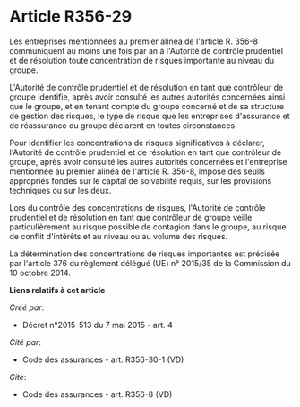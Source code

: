 # Article R356-29

Les entreprises mentionnées au premier alinéa de l'article R. 356-8 communiquent au moins une fois par an à l'Autorité de
contrôle prudentiel et de résolution toute concentration de risques importante au niveau du groupe. 

L'Autorité de contrôle prudentiel et de résolution en tant que contrôleur de groupe identifie, après avoir consulté les
autres autorités concernées ainsi que le groupe, et en tenant compte du groupe concerné et de sa structure de gestion des
risques, le type de risque que les entreprises d'assurance et de réassurance du groupe déclarent en toutes circonstances. 

Pour identifier les concentrations de risques significatives à déclarer, l'Autorité de contrôle prudentiel et de résolution
en tant que contrôleur de groupe, après avoir consulté les autres autorités concernées et l'entreprise mentionnée au premier
alinéa de l'article R. 356-8, impose des seuils appropriés fondés sur le capital de solvabilité requis, sur les provisions
techniques ou sur les deux. 

Lors du contrôle des concentrations de risques, l'Autorité de contrôle prudentiel et de résolution en tant que contrôleur de
groupe veille particulièrement au risque possible de contagion dans le groupe, au risque de conflit d'intérêts et au niveau
ou au volume des risques. 

La détermination des concentrations de risques importantes est précisée par l'article 376 du règlement délégué (UE) n°
2015/35 de la Commission du 10 octobre 2014.

**Liens relatifs à cet article**

_Créé par_:

  - Décret n°2015-513 du 7 mai 2015 - art. 4

_Cité par_:

  - Code des assurances - art. R356-30-1 (VD)

_Cite_:

  - Code des assurances - art. R356-8 (VD)
